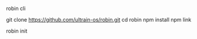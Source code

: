 robin cli

git clone https://github.com/ultrain-os/robin.git
cd robin
npm install
npm link

robin init